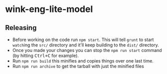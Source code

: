 # wink-eng-lite-model

## Releasing
- Before working on the code run `npm start`. This will tell `grunt` to start `watch`ing the `src/` directory and it'll keep building to the `dist/` directory.
- Once you made your changes you can stop the `npm run start` command (by hitting <kbd>Ctrl+C</kbd> for example).
- Run `npm run build` this minifies and copies things over one last time.
- Run `npm run archive` to get the tarball with just the minified files
